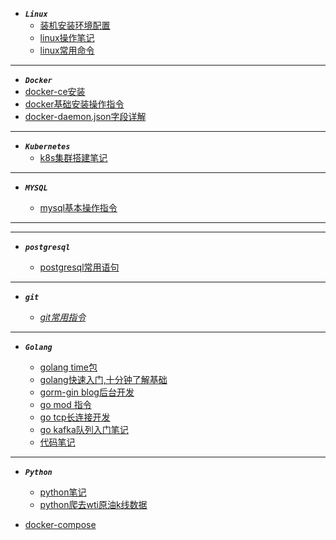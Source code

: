 - ***```Linux```***
  - [装机安装环境配置](note/fedora装机后环境配置.md)
  - [linux操作笔记](note/linux-learn.md)
  - [linux常用命令](linux/often_use_common.md)

---

- ***```Docker```***
 - [docker-ce安装](note/docker-ce.md)
 - [docker基础安装操作指令](note/docker.md)
 - [docker-daemon.json字段详解](note/daemon.json.md)
 
---

- ***```Kubernetes```***
  - [k8s集群搭建笔记](note/kubernetes.md)
  
--- 

- ***```MYSQL```***

  - [mysql基本操作指令](note/mysql.md)
 
---

--- 

- ***```postgresql```***

  - [postgresql常用语句](postgresql/note.md)
 
---
  
- ***```git```***

  - [*git常用指令*](note/git-learn.md)
  
---
  
- ***```Golang```***

   - [golang time包](golang/time.md) 
   - [golang快速入门,十分钟了解基础](note/golang.md)
   - [gorm-gin blog后台开发](https://github.com/olongfen/gorm-gin)    
   - [go mod 指令](note/gomod.md)
   - [go tcp长连接开发](note/gotcp.md)
   - [go kafka队列入门笔记](note/go-kafka.md)
   - [代码笔记](https://github.com/olongfen/note)
   
---

- ***```Python```***

  - [python笔记](note/python.md)
  - [python爬去wti原油k线数据](python/wti_day.md)

- [docker-compose](https://github.com/olongfen/docker-compose.yaml)
